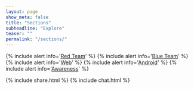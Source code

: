 ```yaml
---
layout: page
show_meta: false
title: "Sections"
subheadline: "Explore"
teaser: ""
permalink: "/sections/"
---
```


<div class="panel radius" markdown="1">
{% include alert info='<a href="https://hacking-resources.com/Red-Team.html">Red Team</a>' %}
{% include alert info='<a href="https://hacking-resources.com/Blue-Team-Arsenal.html">Blue Team</a>' %}
{% include alert info='<a href="https://hacking-resources.com/Web-Applications-Security.html">Web</a>' %}
{% include alert info='<a href="https://hacking-resources.com/Android-Applications-Security.html">Android</a>' %}
{% include alert info='<a href="https://hacking-resources.com/security-awareness.html">Awareness</a>' %}
</div>


{% include share.html %}
{% include chat.html %}